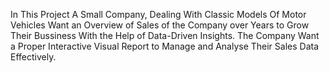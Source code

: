 In This Project A Small Company, Dealing With Classic Models Of Motor Vehicles Want an Overview of Sales of the Company over Years to Grow Their Bussiness With the Help of Data-Driven Insights. The Company Want a Proper Interactive Visual Report to Manage and Analyse Their Sales Data Effectively.  
